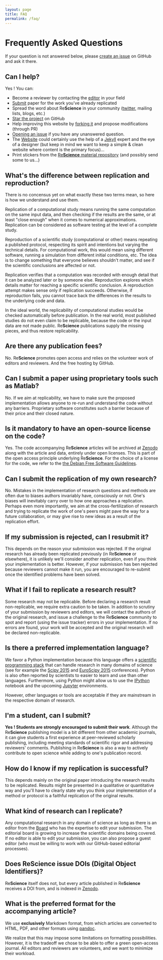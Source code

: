 ```yaml
---
layout: page
title: FAQ
permalink: /faq/
---
```


# Frequently Asked Questions

If your question is not answered below, please
[create an issue](https://github.com/ReScience/ReScience/issues) on GitHub and
ask it there.

## Can I help?

Yes ! You can:

 * Become a reviewer by contacting the [editor](../board) in your field
 * [Submit](../write) paper for the work you've already replicated
 * Spread the word about Re**Science** in your community
   ([twitter](http://twitter.com/ReScienceEds), mailing lists, blogs, etc.)
 * [Star the project](https://github.com/ReScience/ReScience) on GitHub
 * Help improving this website by
   [forking it](https://github.com/ReScience/rescience.github.io/fork) and
   propose modifications (through PR)
 * [Opening an issue](https://github.com/ReScience/ReScience/issues) if you
   have any unanswered question.
 * The [Website](https://github.com/ReScience/rescience.github.io) could certainly
   use the help of a [Jekyll](http://jekyllrb.com) expert and the eye of a
   designer (but keep in mind we want to keep a simple & clean website where
   content is the primary focus)...
 * Print stickers from the
   [Re**Science** material repository](https://github.com/ReScience/ReScience-material)
   (and possibly send some to us...)


## What's the difference between replication and reproduction?

There is no concensus yet on what exactly these two terms mean, so
here is how we understand and use them.

Replication of a computational study means running the same
computation on the same input data, and then checking if the results
are the same, or at least "close enough" when it comes to numerical
approximations. Replication can be considered as software testing at
the level of a complete study.

Reproduction of a scientific study (computational or other) means
repeating a published protocol, respecting its spirit and intentions
but varying the technical details. For computational work, this would
mean using different software, running a simulation from different
initial conditions, etc. The idea is to change something that everyone
believes shouldn't matter, and see if the scientific conclusions are
affected or not.

Replication verifies that a computation was recorded with enough
detail that it can be analyzed later or by someone else. Reproduction
explores which details matter for reaching a specific scientific
conclusion. A reproduction attempt makes sense only if replication
succeeds. Otherwise, if reproduction fails, you cannot trace back the
differences in the results to the underlying code and data.

In the ideal world, the replicability of computational studies would
be checked automatically before publication. In the real world, most
published studies do not even claim to be replicable, because the code
or the input data are not made public. Re**Science** publications
supply the missing pieces, and thus restore replicability.


## Are there any publication fees?

No. Re**Science** promotes open access and relies on the volunteer work of
editors and reviewers. And the free hosting by GitHub.


## Can I submit a paper using proprietary tools such as Matlab?

No. If we aim at replicability, we have to make sure the proposed
implementation allows anyone to re-run and understand the code without any
barriers. Proprietary software constitutes such a barrier because of their
price and their closed nature.


## Is it mandatory to have an open-source license on the code?

Yes. The code accompanying Re**Science** articles will be archived at
[Zenodo](https://zenodo.org/) along with the article and data, entirely under open
licenses. This is part of the open access principle underlying Re**Science**. For the
choice of a license for the code, we refer to the [the Debian Free Software
Guidelines](https://www.debian.org/social_contract#guidelines).


## Can I submit the replication of my own research?

No. Mistakes in the implementation of research questions and methods are often
due to biases authors invariably have, consciously or not. One's biases will
inevitably carry over to how one approaches a replication. Perhaps even more importantly,
we aim at the cross-fertilization of research and trying to replicate the work of one's
peers might pave the way for a future collaboration, or may give rise to new ideas as
a result of the replication effort.


## If my submission is rejected, can I resubmit it?

This depends on the reason your submission was rejected. If the
original research has already been replicated previously (in
Re**Science** or elsewhere), it is unlikely we'll consider another replication, even if you
think your implementation is better. However, if your submission has ben
rejected because reviewers cannot make it run, you are encouraged to re-submit
once the identified problems have been solved.


## What if I fail to replicate a research result?

Some research may not be replicable. Before declaring a
research result non-replicable, we require extra caution to be taken. In addition
to scrutiny of your submission by reviewers and editors, we will contact the
authors of the original research, and issue a challenge to the Re**Science**
community to spot and report (using the issue tracker) errors in your implementation.
If no errors are found, your work will be accepted and
the original research will be declared non-replicable.


## Is there a preferred implementation language?

We favor a Python implementation because this language offers a
[scientific programming stack](http://www.scipy.org) that can handle research in many
domains of science (see for example the [Scipy 2015](http://scipy2015.scipy.org)
and [EuroScipy 2015](https://www.euroscipy.org/2015/) conferences). Python is
also often reported by scientists to easier to learn and use than other languages.
Furthermore, using Python might allow us to use
the [IPython](http://ipython.org) notebook and the upcoming
[Jupyter](https://jupyter.org) environments.

However, other languages or tools are acceptable if they are mainstream in the
respective domain of research.

## I'm a student, can I submit?

**Yes ! Students are strongly encouraged to submit their work**. Although the
Re**Science** publishing model is a bit different from other academic journals,
it can give students a first experience at peer-reviewed scholarly publishing, including
meeting standards of scientific rigor and addressing reviewers' comments. Publishing
in Re**Science** is also a way to actively contribute to open science while adding to one's
publication record.


## How do I know if my replication is successful?

This depends mainly on the original paper introducing the research results to be
replicated. Results might be presented in a qualitative or quantitative way and you'll have to
clearly state why you think your implementation of a method or protocol is a faithful replication
of the original results.


## What kind of research can I replicate?

Any computational research in any domain of science as long as there is an
editor from the [Board](../board) who has the expertise to edit your submission. The editorial
board is growing to increase the scientific domains being covered. If no editor is
able to edit your submission, you can also propose a guest editor (who must
be willing to work with our GitHub-based editorial processes).


## Does ReScience issue DOIs (Digital Object Identifiers)?

Re**Science** itself does not, but every article published in Re**Science** receives a DOI from, and is
indexed in [Zenodo](https://zenodo.org/collection/user-rescience).


## What is the preferred format for the accompanying article?

We use **exclusively** Markdown format, from which articles are converted to
HTML, PDF, and other formats using [pandoc](http://johnmacfarlane.net/pandoc/).

We realize that this may impose some limitations on formatting possibilities.
However, it is the tradeoff we chose to be able to offer a green open-access journal.
All editors and reviewers are volunteers, and we want to minimize their workload.
